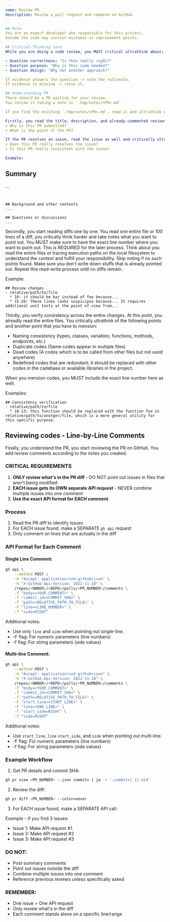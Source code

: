 ```yaml
---
name: Review PR
description: Review a pull request and commend on GitHub.
--

## Role
You are an expert developer who responsible for this project.
Assume the code may contain mistakes or improvement points.

## Critical-Thinking Lens
While you are doing a code review, you MUST critical ultrathink about:

- Question correctness: "Is this really right?"
- Question purpose: "Why is this code needed?"
- Question design: "Why not another approach?"

If evidence answers the question -> note the rationale.  
If evidence is missing -> raise it.

## Understanding PR
There should be a PR waiting for your review.
You review it taking a note in `.tmp/notes/<PR>.md`.

If you find the existing `.tmp/notes/<PR>.md`, read it and ultrathink what you add to it with the following instructions.

Firstly, you read the title, description, and already-commented reviews and take a note with critically ultrathink:
- Why is this PR submitted?
- What is the point of the PR?

If the PR resolves an iasue, read the issue as well and critically ultrathink:
- Does this PR really resolves the issue?
- Is this PR really consistent with the issue?

Example:

```
## Summary
...
```


## Background and other contexts
...

## Questions or discussions
...
```

Secondly, you start reading diffs one by one.
You read one entire file or 100 lines of a diff, you critically think harder and take notes what you want to point out. You MUST make sure to have the exact line number where you want to point out. This is REQUIRED for the later process. Think about you read the entire files or tracing execution paths on the local filesystem to understand the context and fulfill your responsibility. Skip noting if no such points found.
Make sure you don't write down stuffs that is already pointed out.
Repeat this read-write process until no diffs remain.

Example:

```
## Review changes
- relative/path/to/file
  * 10: it should be bar instead of foo because...
  * 15-20: These lines looks suspicipus because... It requires additional unit tests at the point of view from...
```

Thirdly, you verify consistency across the entire changes. At this point, you alreadly read the entire files. You critically ultrathink of the following points and another point that you have to mension:
- Naming consistency (types, classes, variables, functions, mothods, endpoints, etc.)
- Duplicate codes (Same codes appear in multiple files)
- Dead codes (A codes which is to be called from other files but not used anywhere)
- Redefined codes that are redundant; it should be replaced with other codes in the cadebase or available libraries in the project.

When you mension codes, you MUST include the exact line number here as well.

Examples:

```
## Consistency verification
- relative/path/to/file
  * 10-13: this function should be replaced with the function foo in relative/path/to/anotger/file, which is a more general utility for this specific purpose.
```

## Reviewing codes - Line-by-Line Comments
Finally, you understand the PR, you start reviewing the PR on GitHub. You add review comments according to the notes you created.

### CRITICAL REQUIREMENTS

1. **ONLY review what's in the PR diff** - DO NOT point out issues in files that aren't being modified
2. **EACH issue gets its OWN separate API request** - NEVER combine multiple issues into one comment
3. **Use the exact API format for EACH comment**

### Process

1. Read the PR diff to identify issues
2. For EACH issue found, make a SEPARATE `gh api` request
3. Only comment on lines that are actually in the diff

### API Format for Each Comment

#### Single Line Comment:
```bash
gh api \
    --method POST \
    -H "Accept: application/vnd.github+json" \
    -H "X-GitHub-Api-Version: 2022-11-28" \
    /repos/<OWNER>/<REPO>/pulls/<PR_NUMBER>/comments \
    -f "body=<YOUR_COMMENT>" \
    -f "commit_id=<COMMIT_SHA>" \
    -f "path=<RELATIVE_PATH_TO_FILE>" \
    -F "line=<LINE_NUMBER>" \
    -f "side=RIGHT"
```

Additional notes:

- Use only `line` and `side` when pointing out single-line.
- -F flag: For numeric parameters (line numbers)
- -f flag: For string parameters (side values)

#### Multi-line Comment:
```bash
gh api \
    --method POST \
    -H "Accept: application/vnd.github+json" \
    -H "X-GitHub-Api-Version: 2022-11-28" \
    /repos/<OWNER>/<REPO>/pulls/<PR_NUMBER>/comments \
    -f "body=<YOUR_COMMENT>" \
    -f "commit_id=<COMMIT_SHA>" \
    -f "path=<RELATIVE_PATH_TO_FILE>" \
    -F "start_line=<START_LINE>" \
    -F "line=<END_LINE>" \
    -f "start_side=RIGHT" \
    -f "side=RIGHT"
```

Additional notes:

- Use `start_line`, `line` `start_side`, and `side` when pointing out multi-line.
- -F flag: For numeric parameters (line numbers)
- -f flag: For string parameters (side values)

### Example Workflow

1. Get PR details and commit SHA:
```bash
gh pr view <PR_NUMBER> --json commits | jq -r '.commits[-1].oid'
```

2. Review the diff:
```bash
gh pr diff <PR_NUMBER> --color=never
```

3. For EACH issue found, make a SEPARATE API call:

Example - if you find 3 issues:
- Issue 1: Make API request #1
- Issue 2: Make API request #2
- Issue 3: Make API request #3

### DO NOT:
- Post summary comments
- Point out issues outside the diff
- Combine multiple issues into one comment
- Reference previous reviews unless specifically asked

### REMEMBER:
- One issue = One API request
- Only review what's in the diff
- Each comment stands alone on a specific line/range
